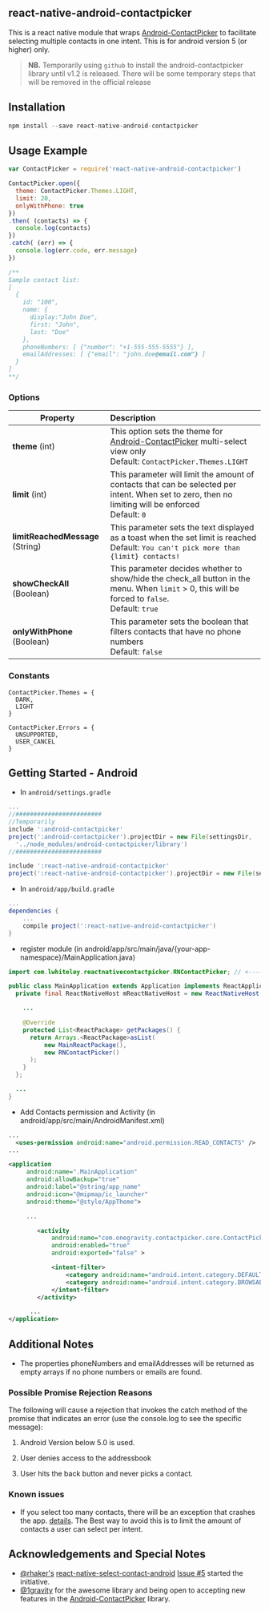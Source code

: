 ## react-native-android-contactpicker

This is a react native module that wraps [Android-ContactPicker](https://github.com/1gravity/Android-ContactPicker) to facilitate selecting multiple contacts in one intent. This is for android version 5 (or higher) only.

> **NB.** Temporarily using `github` to install the android-contactpicker library until v1.2 is released.
> There will be some temporary steps that will be removed in the official release

## Installation

```js
npm install --save react-native-android-contactpicker
```

## Usage Example

```js
var ContactPicker = require('react-native-android-contactpicker')

ContactPicker.open({
  theme: ContactPicker.Themes.LIGHT,
  limit: 20,
  onlyWithPhone: true
})
.then( (contacts) => {
  console.log(contacts)
})
.catch( (err) => {
  console.log(err.code, err.message)
})

/**
Sample contact list:
[
  {
    id: "100",
    name: {
      display:"John Doe",
      first: "John",
      last: "Doe"
    },
    phoneNumbers: [ {"number": "+1-555-555-5555"} ],
    emailAddresses: [ {"email": "john.doe@email.com"} ]
  }
]
**/
```

### Options

| Property  | Description  |
|---|:---|
|  **theme** (int)  |  This option sets the theme for  [Android-ContactPicker](https://github.com/1gravity/Android-ContactPicker) multi-select view only <br/> Default: `ContactPicker.Themes.LIGHT` |  
|  **limit** (int)  |  This parameter will limit the amount of contacts that can be selected per intent. When set to zero, then no limiting will be enforced <br/> Default: `0` |
|  **limitReachedMessage** (String)  |  This parameter sets the text displayed as a toast when the set limit is reached <br/> Default: `You can't pick more than {limit} contacts!` |
|  **showCheckAll** (Boolean)  |  This parameter decides whether to show/hide the check_all button in the menu. When `limit` > 0, this will be forced to `false`.  <br/> Default: `true` |
|  **onlyWithPhone** (Boolean)  |  This parameter sets the boolean that filters contacts that have no phone numbers <br/> Default: `false` |


### Constants

```
ContactPicker.Themes = {
  DARK,
  LIGHT
}

ContactPicker.Errors = {
  UNSUPPORTED,
  USER_CANCEL
}
```

## Getting Started - Android
* In `android/settings.gradle`
```gradle
...
//########################
//Temporarily
include ':android-contactpicker'
project(':android-contactpicker').projectDir = new File(settingsDir,
  '../node_modules/android-contactpicker/library')
//########################

include ':react-native-android-contactpicker'
project(':react-native-android-contactpicker').projectDir = new File(settingsDir, '../node_modules/react-native-android-contactpicker/android')

```

* In `android/app/build.gradle`
```gradle
...
dependencies {
    ...
    compile project(':react-native-android-contactpicker')
}
```

* register module (in android/app/src/main/java/{your-app-namespace}/MainApplication.java)
```java
import com.lwhiteley.reactnativecontactpicker.RNContactPicker; // <------ add import

public class MainApplication extends Application implements ReactApplication {
  private final ReactNativeHost mReactNativeHost = new ReactNativeHost(this) {

    ...

    @Override
    protected List<ReactPackage> getPackages() {
      return Arrays.<ReactPackage>asList(
          new MainReactPackage(),
          new RNContactPicker()
      );
    }
  };

  ...
}
```

* Add Contacts permission and Activity (in android/app/src/main/AndroidManifest.xml)
```xml
...
  <uses-permission android:name="android.permission.READ_CONTACTS" />
...

<application
     android:name=".MainApplication"
     android:allowBackup="true"
     android:label="@string/app_name"
     android:icon="@mipmap/ic_launcher"
     android:theme="@style/AppTheme">

     ...

        <activity
            android:name="com.onegravity.contactpicker.core.ContactPickerActivity"
            android:enabled="true"
            android:exported="false" >

            <intent-filter>
                <category android:name="android.intent.category.DEFAULT" />
                <category android:name="android.intent.category.BROWSABLE" />
            </intent-filter>
        </activity>

      ...
</application>
```
## Additional Notes

- The properties phoneNumbers and emailAddresses will be returned as empty arrays if no phone numbers or emails are found.

### Possible Promise Rejection Reasons

The following will cause a rejection that invokes the catch method of the promise that indicates an error (use the console.log to see the specific message):

1) Android Version below 5.0 is used.

2) User denies access to the addressbook

4) User hits the back button and never picks a contact.

### Known issues

- If you select too many contacts, there will be an exception that crashes the app. [details](https://www.neotechsoftware.com/blog/android-intent-size-limit). The Best way to avoid this is to limit the amount of contacts a user can select per intent.

## Acknowledgements and Special Notes

- [@rhaker's](https://github.com/rhaker/) [react-native-select-contact-android](https://github.com/rhaker/react-native-select-contact-android) [Issue #5](https://github.com/rhaker/react-native-select-contact-android/issues/5) started the initiative.
- [@1gravity](https://github.com/1gravity/) for the awesome library and being open to accepting new features in the [Android-ContactPicker](https://github.com/1gravity/Android-ContactPicker) library.
